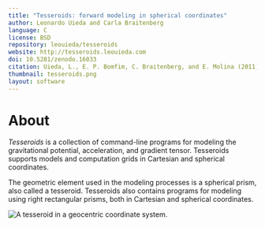 ```yaml
---
title: "Tesseroids: forward modeling in spherical coordinates"
author: Leonardo Uieda and Carla Braitenberg
language: C
license: BSD
repository: leouieda/tesseroids
website: http://tesseroids.leouieda.com
doi: 10.5281/zenodo.16033
citation: Uieda, L., E. P. Bomfim, C. Braitenberg, and E. Molina (2011), Optimal forward calculation method of the Marussi tensor due to a geologic structure at GOCE height, Proceedings of the 4th International GOCE User Workshop.
thumbnail: tesseroids.png
layout: software
---
```


# About

<div class="row">
<div class="col-md-6">

<p>
<em>Tesseroids</em> is a collection of command-line programs for modeling the
gravitational potential, acceleration, and gradient tensor. Tesseroids supports
models and computation grids in Cartesian and spherical coordinates.
</p>
<p>
The geometric element used in the modeling processes is a spherical prism, also
called a tesseroid. Tesseroids also contains programs for modeling using right
rectangular prisms, both in Cartesian and spherical coordinates.
</p>

</div>
<div class="col-md-6">

<img src="{filename}/images/tesseroid.png"
 title="A tesseroid in a geocentric coordinate system."></img>

</div>
</div>
